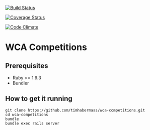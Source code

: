 [![Build Status](https://travis-ci.org/timhabermaas/wca-competitions.png?branch=master)](https://travis-ci.org/timhabermaas/wca-competitions)

[![Coverage Status](https://coveralls.io/repos/timhabermaas/wca-competitions/badge.png)](https://coveralls.io/r/timhabermaas/wca-competitions)

[![Code Climate](https://codeclimate.com/github/timhabermaas/wca-competitions.png)](https://codeclimate.com/github/timhabermaas/wca-competitions)

WCA Competitions
================

Prerequisites
-------------

* Ruby >= 1.9.3
* Bundler

How to get it running
---------------------

    git clone https://github.com/timhabermaas/wca-competitions.git
    cd wca-competitions
    bundle
    bundle exec rails server
